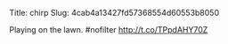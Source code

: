 Title: chirp
Slug: 4cab4a13427fd57368554d60553b8050

Playing on the lawn. #nofilter <a href="http://t.co/TPpdAHY70Z">http://t.co/TPpdAHY70Z</a>
